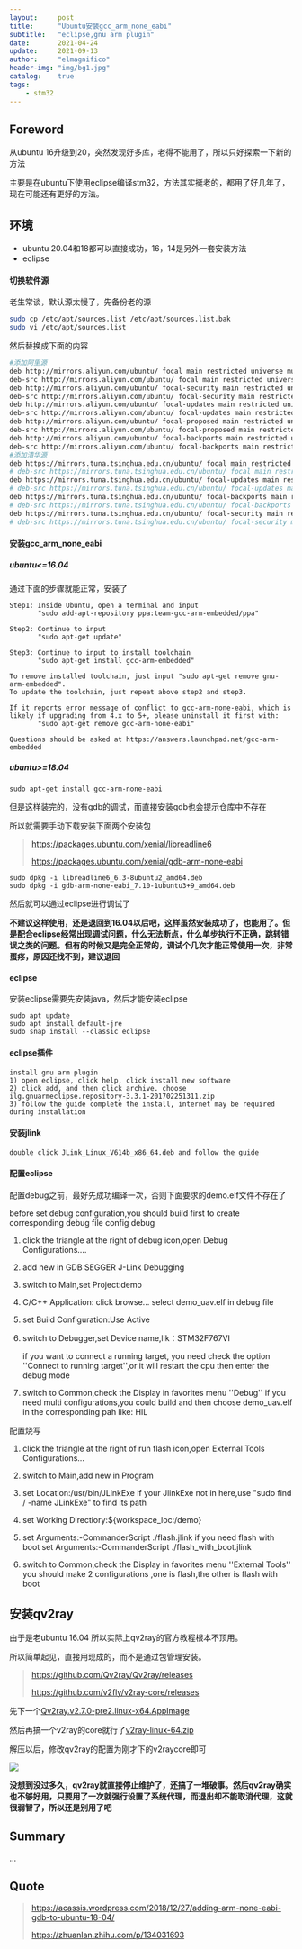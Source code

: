 ```yaml
---
layout:     post
title:      "Ubuntu安装gcc_arm_none_eabi"
subtitle:   "eclipse,gnu arm plugin"
date:       2021-04-24
update:     2021-09-13
author:     "elmagnifico"
header-img: "img/bg1.jpg"
catalog:    true
tags:
    - stm32
---
```


## Foreword

从ubuntu 16升级到20，突然发现好多库，老得不能用了，所以只好探索一下新的方法

主要是在ubuntu下使用eclipse编译stm32，方法其实挺老的，都用了好几年了，现在可能还有更好的方法。



## 环境

- ubuntu 20.04和18都可以直接成功，16，14是另外一套安装方法
- eclipse



#### 切换软件源

老生常谈，默认源太慢了，先备份老的源

```bash
sudo cp /etc/apt/sources.list /etc/apt/sources.list.bak
sudo vi /etc/apt/sources.list
```

然后替换成下面的内容

```bash
#添加阿里源
deb http://mirrors.aliyun.com/ubuntu/ focal main restricted universe multiverse
deb-src http://mirrors.aliyun.com/ubuntu/ focal main restricted universe multiverse
deb http://mirrors.aliyun.com/ubuntu/ focal-security main restricted universe multiverse
deb-src http://mirrors.aliyun.com/ubuntu/ focal-security main restricted universe multiverse
deb http://mirrors.aliyun.com/ubuntu/ focal-updates main restricted universe multiverse
deb-src http://mirrors.aliyun.com/ubuntu/ focal-updates main restricted universe multiverse
deb http://mirrors.aliyun.com/ubuntu/ focal-proposed main restricted universe multiverse
deb-src http://mirrors.aliyun.com/ubuntu/ focal-proposed main restricted universe multiverse
deb http://mirrors.aliyun.com/ubuntu/ focal-backports main restricted universe multiverse
deb-src http://mirrors.aliyun.com/ubuntu/ focal-backports main restricted universe multiverse
#添加清华源
deb https://mirrors.tuna.tsinghua.edu.cn/ubuntu/ focal main restricted universe multiverse
# deb-src https://mirrors.tuna.tsinghua.edu.cn/ubuntu/ focal main restricted universe multiverse
deb https://mirrors.tuna.tsinghua.edu.cn/ubuntu/ focal-updates main restricted universe multiverse
# deb-src https://mirrors.tuna.tsinghua.edu.cn/ubuntu/ focal-updates main restricted universe multiverse
deb https://mirrors.tuna.tsinghua.edu.cn/ubuntu/ focal-backports main restricted universe multiverse
# deb-src https://mirrors.tuna.tsinghua.edu.cn/ubuntu/ focal-backports main restricted universe multiverse
deb https://mirrors.tuna.tsinghua.edu.cn/ubuntu/ focal-security main restricted universe multiverse
# deb-src https://mirrors.tuna.tsinghua.edu.cn/ubuntu/ focal-security main restricted universe multiverse multiverse
```



#### 安装gcc_arm_none_eabi

##### ubuntu<=16.04

通过下面的步骤就能正常，安装了

```
Step1: Inside Ubuntu, open a terminal and input
       "sudo add-apt-repository ppa:team-gcc-arm-embedded/ppa"

Step2: Continue to input
       "sudo apt-get update"

Step3: Continue to input to install toolchain
       "sudo apt-get install gcc-arm-embedded"

To remove installed toolchain, just input "sudo apt-get remove gnu-arm-embedded".
To update the toolchain, just repeat above step2 and step3.

If it reports error message of conflict to gcc-arm-none-eabi, which is likely if upgrading from 4.x to 5+, please uninstall it first with:
       "sudo apt-get remove gcc-arm-none-eabi"

Questions should be asked at https://answers.launchpad.net/gcc-arm-embedded
```



##### ubuntu>=18.04

```
sudo apt-get install gcc-arm-none-eabi
```

但是这样装完的，没有gdb的调试，而直接安装gdb也会提示仓库中不存在

所以就需要手动下载安装下面两个安装包

> https://packages.ubuntu.com/xenial/libreadline6
>
> https://packages.ubuntu.com/xenial/gdb-arm-none-eabi

```
sudo dpkg -i libreadline6_6.3-8ubuntu2_amd64.deb
sudo dpkg -i gdb-arm-none-eabi_7.10-1ubuntu3+9_amd64.deb
```

然后就可以通过eclipse进行调试了



**不建议这样使用，还是退回到16.04以后吧，这样虽然安装成功了，也能用了。但是配合eclipse经常出现调试问题，什么无法断点，什么单步执行不正确，跳转错误之类的问题。但有的时候又是完全正常的，调试个几次才能正常使用一次，非常蛋疼，原因还找不到，建议退回**



#### eclipse

安装eclipse需要先安装java，然后才能安装eclipse

```
sudo apt update
sudo apt install default-jre
sudo snap install --classic eclipse
```



#### eclipse插件

```
install gnu arm plugin
1) open eclipse, click help, click install new software
2) click add, and then click archive. choose ilg.gnuarmeclipse.repository-3.3.1-201702251311.zip
3) follow the guide complete the install, internet may be required during installation
```



#### 安装jlink

```
double click JLink_Linux_V614b_x86_64.deb and follow the guide
```



#### 配置eclipse

配置debug之前，最好先成功编译一次，否则下面要求的demo.elf文件不存在了

before set debug configuration,you should build first to create corresponding debug file 
config debug

1. click the triangle at the right of debug icon,open Debug Configurations....

2. add new in GDB SEGGER J-Link Debugging

3. switch to Main,set Project:demo

4. C/C++ Application: click browse... select demo_uav.elf in debug file

5. set Build Configuration:Use Active

6. switch to Debugger,set Device name,lik：STM32F767VI  

   if you want to connect a running target, you need check the option ''Connect to running target'',or it will restart the cpu then enter the debug mode

7. switch to Common,check the Display in favorites menu ''Debug''
   if you need multi configurations,you could build and then choose demo_uav.elf in the corresponding pah like: HIL



配置烧写

1. click the triangle at the right of run flash icon,open External Tools Configurations...

2. switch to Main,add new in Program

3. set Location:/usr/bin/JLinkExe
   if your JlinkExe not in here,use "sudo find / -name JLinkExe" to find its path

4. set Working Directiory:${workspace_loc:/demo}

5. set Arguments:-CommanderScript ./flash.jlink
   if you need flash with boot set Arguments:-CommanderScript ./flash_with_boot.jlink

6. switch to Common,check the Display in favorites menu ''External Tools''
   you should make 2 configurations ,one is flash,the other is flash with boot



## 安装qv2ray

由于是老ubuntu 16.04 所以实际上qv2ray的官方教程根本不顶用。

所以简单起见，直接用现成的，而不是通过包管理安装。

>https://github.com/Qv2ray/Qv2ray/releases
>
>https://github.com/v2fly/v2ray-core/releases

先下一个[Qv2ray.v2.7.0-pre2.linux-x64.AppImage](https://github.com/Qv2ray/Qv2ray/releases/download/v2.7.0-pre2/Qv2ray.v2.7.0-pre2.linux-x64.AppImage)

然后再搞一个v2ray的core就行了[v2ray-linux-64.zip](https://github.com/v2fly/v2ray-core/releases/download/v4.41.0/v2ray-linux-64.zip)

解压以后，修改qv2ray的配置为刚才下的v2raycore即可

![](http://img.elmagnifico.tech:9514/static/upload/elmagnifico/mp17O48BbnAcatF.png)

**没想到没过多久，qv2ray就直接停止维护了，还搞了一堆破事。然后qv2ray确实也不够好用，只要用了一次就强行设置了系统代理，而退出却不能取消代理，这就很弱智了，所以还是别用了吧**



## Summary

...



## Quote

> https://acassis.wordpress.com/2018/12/27/adding-arm-none-eabi-gdb-to-ubuntu-18-04/
>
> https://zhuanlan.zhihu.com/p/134031693

